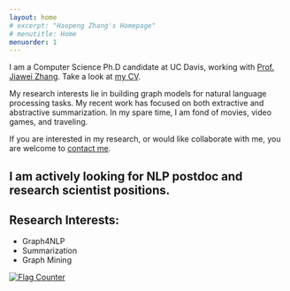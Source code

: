 ```yaml
---
layout: home
# excerpt: "Haopeng Zhang's Homepage"
# menutitle: Home
menuorder: 1
---
```


I am a Computer Science Ph.D candidate at UC Davis, working with [Prof. Jiawei Zhang](http://jiaweizhang.net/).
Take a look at [my CV](./Haopeng_Resume.pdf).

My research interests lie in building graph models for natural language processing tasks. My recent work has focused on both extractive and abstractive summarization. In my spare time, I am fond of movies, video games, and traveling.

If you are interested in my research, or would like collaborate with me, you are welcome to [contact me](mailto:haopeng@ifmlab.org).

## I am actively looking for NLP postdoc and research scientist positions.

## Research Interests:

- Graph4NLP
- Summarization
- Graph Mining

<a href="https://info.flagcounter.com/pYGa"><img src="https://s11.flagcounter.com/count2/pYGa/bg_FFFFFF/txt_000000/border_CCCCCC/columns_8/maxflags_30/viewers_0/labels_0/pageviews_1/flags_0/percent_0/" alt="Flag Counter" border="0"></a>


